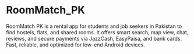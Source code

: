 # RoomMatch_PK
RoomMatch PK is a rental app for students and job seekers in Pakistan to find hostels, flats, and shared rooms. It offers smart search, map view, chat, reviews, and secure payments via JazzCash, EasyPaisa, and bank cards. Fast, reliable, and optimized for low-end Android devices.
